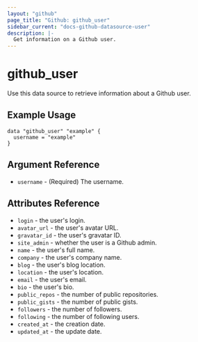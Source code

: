 ```yaml
---
layout: "github"
page_title: "Github: github_user"
sidebar_current: "docs-github-datasource-user"
description: |-
  Get information on a Github user.
---
```


# github\_user

Use this data source to retrieve information about a Github user.

## Example Usage

```
data "github_user" "example" {
  username = "example"
}
```

## Argument Reference

 * `username` - (Required) The username.

## Attributes Reference

 * `login` - the user's login.
 * `avatar_url` - the user's avatar URL.
 * `gravatar_id` - the user's gravatar ID.
 * `site_admin` - whether the user is a Github admin.
 * `name` - the user's full name.
 * `company` - the user's company name.
 * `blog` - the user's blog location.
 * `location` - the user's location.
 * `email` - the user's email.
 * `bio` - the user's bio.
 * `public_repos` - the number of public repositories.
 * `public_gists` - the number of public gists.
 * `followers` - the number of followers.
 * `following` - the number of following users.
 * `created_at` - the creation date.
 * `updated_at` - the update date.

